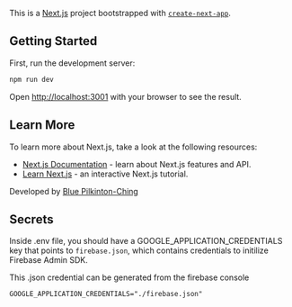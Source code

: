 This is a [Next.js](https://nextjs.org/) project bootstrapped with [`create-next-app`](https://github.com/vercel/next.js/tree/canary/packages/create-next-app).

## Getting Started

First, run the development server:

```bash
npm run dev
```

Open [http://localhost:3001](http://localhost:3001) with your browser to see the result.

## Learn More

To learn more about Next.js, take a look at the following resources:

- [Next.js Documentation](https://nextjs.org/docs) - learn about Next.js features and API.
- [Learn Next.js](https://nextjs.org/learn) - an interactive Next.js tutorial.

Developed by [Blue Pilkinton-Ching](https://www.bluepc.me)

## Secrets

Inside .env file, you should have a GOOGLE_APPLICATION_CREDENTIALS key that points to `firebase.json`, which contains credentials to initilize Firebase Admin SDK.

This .json credential can be generated from the firebase console

`GOOGLE_APPLICATION_CREDENTIALS="./firebase.json"`
